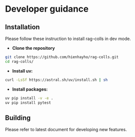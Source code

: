 # Developer guidance

## Installation

Please follow these instruction to install rag-colls in dev mode.

- **Clone the repository**

```bash
git clone https://github.com/hienhayho/rag-colls.git
cd rag-colls/
```

- **Install uv:**

```bash
curl -LsSf https://astral.sh/uv/install.sh | sh
```

- **Install packages:**

```bash
uv pip install -v -e .
uv pip install pytest
```

## Building

Please refer to latest document for developing new features.

